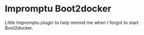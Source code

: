 # Impromptu Boot2docker

Little Impromptu plugin to help remind me when I forgot to start Boot2docker.
